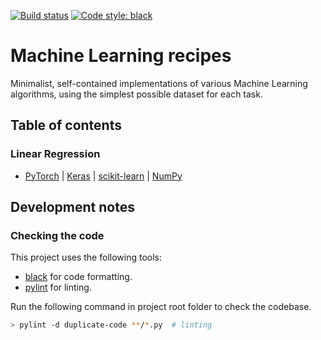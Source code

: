 [![Build status](https://github.com/bpesquet/mlrecipes/workflows/build/badge.svg)](https://github.com/bpesquet/mlrecipes/actions)
[![Code style: black](https://img.shields.io/badge/code%20style-black-000000.svg)](https://github.com/psf/black)

# Machine Learning recipes

Minimalist, self-contained implementations of various Machine Learning algorithms, using the simplest possible dataset for each task.

## Table of contents

### Linear Regression

- [PyTorch](pytorch/linear_regression.py) | [Keras](keras/linear_regression.py) | [scikit-learn](scikit-learn/linear_regression.py) | [NumPy](numpy/linear_regression.py)

## Development notes

### Checking the code

This project uses the following tools:

- [black](https://github.com/psf/black) for code formatting.
- [pylint](https://www.pylint.org/) for linting.

Run the following command in project root folder to check the codebase.

```bash
> pylint -d duplicate-code **/*.py  # linting
```
